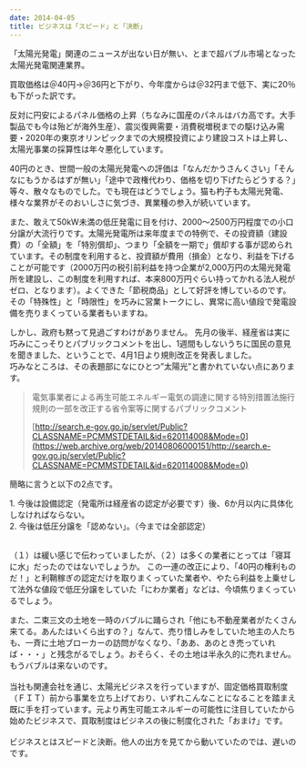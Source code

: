 ```yaml
---
date: 2014-04-05
title: ビジネスは「スピード」と「決断」
---
```



「太陽光発電」関連のニュースが出ない日が無い、とまで超バブル市場となった太陽光発電関連業界。

買取価格は＠40円→＠36円と下がり、今年度からは＠32円まで低下、実に20％も下がった訳です。

<!--more-->

反対に円安によるパネル価格の上昇（ちなみに国産のパネルはバカ高です。大手製品でも今は殆どが海外生産）、震災復興需要・消費税増税までの駆け込み需要・2020年の東京オリンピックまでの大規模投資により建設コストは上昇し、太陽光事業の採算性は年々悪化しています。

40円のとき、世間一般の太陽光発電への評価は「なんだかうさんくさい」「そんなにもうかるはずが無い」「途中で政権代わり、価格を切り下げたらどうする？」等々、散々なものでした。でも現在はどうでしょう。猫も杓子も太陽光発電、様々な業界がそのおいしさに気づき、異業種の参入が続いています。

また、敢えて50kW未満の低圧発電に目を付け、2000～2500万円程度での小口分譲が大流行りです。太陽光発電所は来年度までの特例で、その投資額（建設費）の「全額」を「特別償却」、つまり「全額を一期で」償却する事が認められています。その制度を利用すると、投資額が費用（損金）となり、利益を下げることが可能です（2000万円の税引前利益を持つ企業が2,000万円の太陽光発電所を建設し、この制度を利用すれば、本来800万円ぐらい持ってかれる法人税がゼロ、となります）。よくできた「節税商品」として好評を博しているのです。その「特殊性」と「時限性」を巧みに営業トークにし、異常に高い値段で発電設備を売りまくっている業者もいますね。

しかし、政府も黙って見過ごすわけがありません。 先月の後半、経産省は実に巧みにこっそりとパブリックコメントを出し、1週間もしないうちに国民の意見を聞きました、ということで、4月1日より規則改正を発表しました。  
巧みなところは、その表題部になにひとつ”太陽光”と書かれていない点にあります。

> 電気事業者による再生可能エネルギー電気の調達に関する特別措置法施行規則の一部を改正する省令案等に関するパブリックコメント
>
> [http://search.e-gov.go.jp/servlet/Public?CLASSNAME=PCMMSTDETAIL&id=620114008&Mode=0](https://web.archive.org/web/20140806000151/http://search.e-gov.go.jp/servlet/Public?CLASSNAME=PCMMSTDETAIL&id=620114008&Mode=0)

​簡略に言うと以下の2点です。

1\. 今後は設備認定（発電所は経産省の認定が必要です）後、6か月以内に具体化しなければならない。  
2\. 今後は低圧分譲を「認めない」。（今までは全部認定）

​  
（１）は緩い感じで伝わっていましたが、（２）は多くの業者にとっては「寝耳に水」だったのではないでしょうか。 この一連の改正により、「40円の権利ものだ！」と利鞘稼ぎの認定だけを取りまくっていた業者や、やたら利益を上乗せして法外な値段で低圧分譲をしていた「にわか業者」などは、今頃焦りまくっているでしょう。

また、二束三文の土地を一時のバブルに踊らされ「他にも不動産業者がたくさん来てる。あんたはいくら出すの？」なんて、売り惜しみをしていた地主の人たちも、一斉に土地ブローカーの訪問がなくなり、「ああ、あのとき売っていれば・・・」と残念がるでしょう。おそらく、その土地は半永久的に売れません。もうバブルは来ないのです。  
​  
当社も関連会社を通じ、太陽光ビジネスを行っていますが、固定価格買取制度（ＦＩＴ）前から事業を立ち上げており、いずれこんなことになることを踏まえ既に手を打っています。元より再生可能エネルギーの可能性に注目していたから始めたビジネスで、買取制度はビジネスの後に制度化された「おまけ」です。  
​  
ビジネスとはスピードと決断。他人の出方を見てから動いていたのでは、遅いのです。
